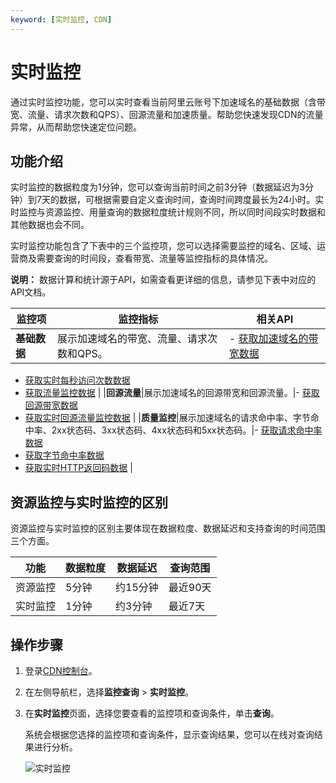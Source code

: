 ```yaml
---
keyword: [实时监控, CDN]
---
```


# 实时监控

通过实时监控功能，您可以实时查看当前阿里云账号下加速域名的基础数据（含带宽、流量、请求次数和QPS）、回源流量和加速质量。帮助您快速发现CDN的流量异常，从而帮助您快速定位问题。

## 功能介绍

实时监控的数据粒度为1分钟，您可以查询当前时间之前3分钟（数据延迟为3分钟）到7天的数据，可根据需要自定义查询时间，查询时间跨度最长为24小时。实时监控与资源监控、用量查询的数据粒度统计规则不同，所以同时间段实时数据和其他数据也会不同。

实时监控功能包含了下表中的三个监控项，您可以选择需要监控的域名、区域、运营商及需要查询的时间段，查看带宽、流量等监控指标的具体情况。

**说明：** 数据计算和统计源于API，如需查看更详细的信息，请参见下表中对应的API文档。

|监控项|监控指标|相关API|
|---|----|-----|
|**基础数据**|展示加速域名的带宽、流量、请求次数和QPS。|-   [获取加速域名的带宽数据](/intl.zh-CN/新版API参考/数据监控类接口/获取加速域名的带宽数据.md)
-   [获取实时每秒访问次数数据](/intl.zh-CN/新版API参考/数据监控类接口/获取实时每秒访问次数数据.md)
-   [获取流量监控数据](/intl.zh-CN/新版API参考/数据监控类接口/获取流量监控数据.md) |
|**回源流量**|展示加速域名的回源带宽和回源流量。|-   [获取回源带宽数据](/intl.zh-CN/新版API参考/数据监控类接口/获取回源带宽数据.md)
-   [获取实时回源流量监控数据](/intl.zh-CN/新版API参考/数据监控类接口/获取实时回源流量监控数据.md) |
|**质量监控**|展示加速域名的请求命中率、字节命中率、2xx状态码、3xx状态码、4xx状态码和5xx状态码。|-   [获取请求命中率数据](/intl.zh-CN/新版API参考/数据监控类接口/获取请求命中率数据.md)
-   [获取字节命中率数据](/intl.zh-CN/新版API参考/数据监控类接口/获取字节命中率数据.md)
-   [获取实时HTTP返回码数据](/intl.zh-CN/新版API参考/数据监控类接口/获取实时HTTP返回码数据.md) |

## 资源监控与实时监控的区别

资源监控与实时监控的区别主要体现在数据粒度、数据延迟和支持查询的时间范围三个方面。

|功能|数据粒度|数据延迟|查询范围|
|--|----|----|----|
|资源监控|5分钟|约15分钟|最近90天|
|实时监控|1分钟|约3分钟|最近7天|

## 操作步骤

1.  登录[CDN控制台](https://cdn.console.aliyun.com)。

2.  在左侧导航栏，选择**监控查询** \> **实时监控**。

3.  在**实时监控**页面，选择您要查看的监控项和查询条件，单击**查询**。

    系统会根据您选择的监控项和查询条件，显示查询结果，您可以在线对查询结果进行分析。

    ![实时监控](https://static-aliyun-doc.oss-accelerate.aliyuncs.com/assets/img/zh-CN/9782361161/p231752.png)


